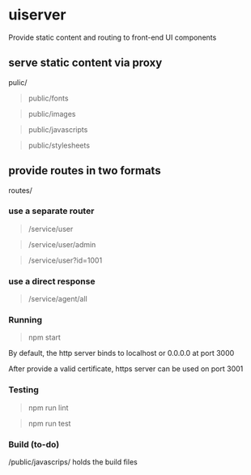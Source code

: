 # uiserver
Provide static content and routing to front-end UI components

## serve static content via proxy
pulic/
> public/fonts

> public/images

> public/javascripts

> public/stylesheets

## provide routes in two formats
routes/

### use a separate router
> /service/user

> /service/user/admin

> /service/user?id=1001

### use a direct response
> /service/agent/all

### Running

> npm start

By default, the http server binds to localhost or 0.0.0.0 at port 3000

After provide a valid certificate, https server can be used on port 3001

### Testing

> npm run lint

> npm run test

### Build (to-do)

/public/javascrips/ holds the build files

